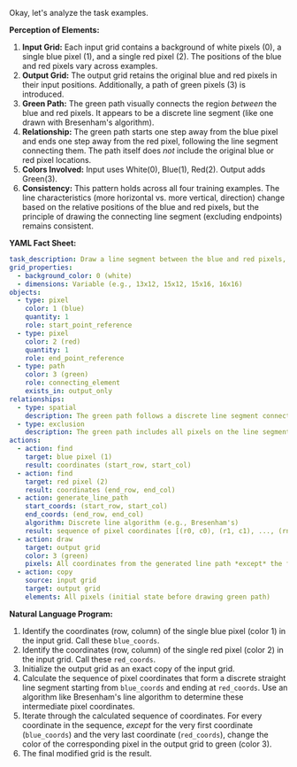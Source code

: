Okay, let's analyze the task examples.

**Perception of Elements:**

1.  **Input Grid:** Each input grid contains a background of white pixels (0), a single blue pixel (1), and a single red pixel (2). The positions of the blue and red pixels vary across examples.
2.  **Output Grid:** The output grid retains the original blue and red pixels in their input positions. Additionally, a path of green pixels (3) is introduced.
3.  **Green Path:** The green path visually connects the region *between* the blue and red pixels. It appears to be a discrete line segment (like one drawn with Bresenham's algorithm).
4.  **Relationship:** The green path starts one step away from the blue pixel and ends one step away from the red pixel, following the line segment connecting them. The path itself does *not* include the original blue or red pixel locations.
5.  **Colors Involved:** Input uses White(0), Blue(1), Red(2). Output adds Green(3).
6.  **Consistency:** This pattern holds across all four training examples. The line characteristics (more horizontal vs. more vertical, direction) change based on the relative positions of the blue and red pixels, but the principle of drawing the connecting line segment (excluding endpoints) remains consistent.

**YAML Fact Sheet:**


```yaml
task_description: Draw a line segment between the blue and red pixels, coloring the intermediate path green.
grid_properties:
  - background_color: 0 (white)
  - dimensions: Variable (e.g., 13x12, 15x12, 15x16, 16x16)
objects:
  - type: pixel
    color: 1 (blue)
    quantity: 1
    role: start_point_reference
  - type: pixel
    color: 2 (red)
    quantity: 1
    role: end_point_reference
  - type: path
    color: 3 (green)
    role: connecting_element
    exists_in: output_only
relationships:
  - type: spatial
    description: The green path follows a discrete line segment connecting the locations of the blue and red pixels.
  - type: exclusion
    description: The green path includes all pixels on the line segment *except* for the start (blue pixel location) and end (red pixel location) points.
actions:
  - action: find
    target: blue pixel (1)
    result: coordinates (start_row, start_col)
  - action: find
    target: red pixel (2)
    result: coordinates (end_row, end_col)
  - action: generate_line_path
    start_coords: (start_row, start_col)
    end_coords: (end_row, end_col)
    algorithm: Discrete line algorithm (e.g., Bresenham's)
    result: sequence of pixel coordinates [(r0, c0), (r1, c1), ..., (rn, cn)]
  - action: draw
    target: output grid
    color: 3 (green)
    pixels: All coordinates from the generated line path *except* the first (start_coords) and the last (end_coords).
  - action: copy
    source: input grid
    target: output grid
    elements: All pixels (initial state before drawing green path)
```


**Natural Language Program:**

1.  Identify the coordinates (row, column) of the single blue pixel (color 1) in the input grid. Call these `blue_coords`.
2.  Identify the coordinates (row, column) of the single red pixel (color 2) in the input grid. Call these `red_coords`.
3.  Initialize the output grid as an exact copy of the input grid.
4.  Calculate the sequence of pixel coordinates that form a discrete straight line segment starting from `blue_coords` and ending at `red_coords`. Use an algorithm like Bresenham's line algorithm to determine these intermediate pixel coordinates.
5.  Iterate through the calculated sequence of coordinates. For every coordinate in the sequence, *except* for the very first coordinate (`blue_coords`) and the very last coordinate (`red_coords`), change the color of the corresponding pixel in the output grid to green (color 3).
6.  The final modified grid is the result.